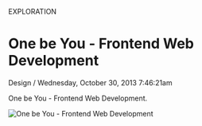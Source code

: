 <p class="type">EXPLORATION</p>

# One be You - Frontend Web Development

<p class="meta">Design  /  Wednesday, October 30, 2013 7:46:21am</p>

One be You - Frontend Web Development.

![One be You - Frontend Web Development](https://farooq-agent.web.app/assets/images/works/large/one-be-you-frontend-web-development.jpg)

